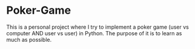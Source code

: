 # Poker-Game

This is a personal project where I try to implement a poker game (user vs computer AND user vs user) in Python. The purpose of it is to learn as much as possible.
